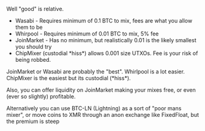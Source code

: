 Well "good" is relative.

* Wasabi - Requires minimum of 0.1 BTC to mix, fees are what you allow them to be
* Whirpool - Requires minimum of 0.01 BTC to mix, 5% fee
* JoinMarket - Has no minimum, but realistically 0.01 is the likely smallest you should try
* ChipMixer (custodial \*hiss\*) allows 0.001 size UTXOs.  Fee is your risk of being robbed.

JoinMarket or Wasabi are probably the "best".  Whirlpool is a lot easier.  ChipMixer is the easiest but its custodial (\*hiss\*).

Also, you can offer liquidity on JoinMarket making your mixes free, or even (ever so slightly) profitable.

Alternatively you can use BTC-LN (Lightning) as a sort of "poor mans mixer", or move coins to XMR through an anon exchange like FixedFloat, but the premium is steep